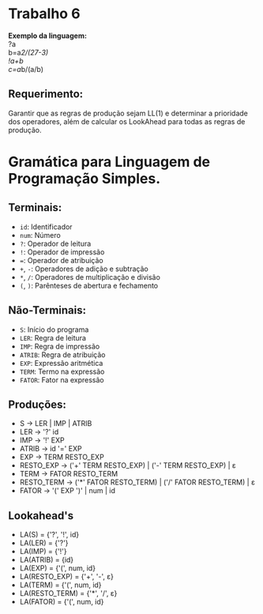 # Trabalho 6 

__Exemplo da linguagem:__ <br>
  ?a  <br>
  b=a*2/(27-3)  <br>
  !a+b  <br>
  c=a*b/(a/b)

## Requerimento:
Garantir que as regras de produção sejam LL(1) e determinar a prioridade dos operadores, além de calcular os LookAhead para todas as regras de produção.


# Gramática para Linguagem de Programação Simples.

## Terminais:
- `id`: Identificador
- `num`: Número
- `?`: Operador de leitura
- `!`: Operador de impressão
- `=`: Operador de atribuição
- `+`, `-`: Operadores de adição e subtração
- `*`, `/`: Operadores de multiplicação e divisão
- `(`, `)`: Parênteses de abertura e fechamento

## Não-Terminais:
- `S`: Início do programa
- `LER`: Regra de leitura
- `IMP`: Regra de impressão
- `ATRIB`: Regra de atribuição
- `EXP`: Expressão aritmética
- `TERM`: Termo na expressão
- `FATOR`: Fator na expressão

## Produções:

- S -> LER | IMP | ATRIB
- LER -> '?' id
- IMP -> '!' EXP
- ATRIB -> id '=' EXP
- EXP -> TERM RESTO_EXP
- RESTO_EXP -> ('+' TERM RESTO_EXP) | ('-' TERM RESTO_EXP) | ε
- TERM -> FATOR RESTO_TERM
- RESTO_TERM -> ('*' FATOR RESTO_TERM) | ('/' FATOR RESTO_TERM) | ε
- FATOR -> '(' EXP ')' | num | id

## Lookahead's
- LA(S) = {'?', '!', id}
- LA(LER) = {'?'}
- LA(IMP) = {'!'}
- LA(ATRIB) = {id}
- LA(EXP) = {'(', num, id}
- LA(RESTO_EXP) = {'+', '-', ε}
- LA(TERM) = {'(', num, id}
- LA(RESTO_TERM) = {'*', '/', ε}
- LA(FATOR) = {'(', num, id}
